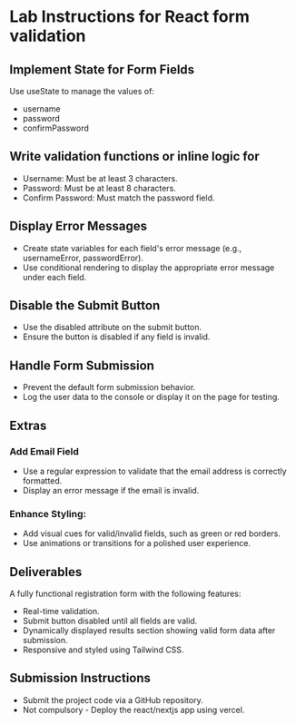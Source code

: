 # Lab Instructions for React form validation

## Implement State for Form Fields

Use useState to manage the values of:

- username
- password
- confirmPassword

## Write validation functions or inline logic for

- Username: Must be at least 3 characters.
- Password: Must be at least 8 characters.
- Confirm Password: Must match the password field.

## Display Error Messages

- Create state variables for each field's error message (e.g., usernameError, passwordError).
- Use conditional rendering to display the appropriate error message under each field.

## Disable the Submit Button

- Use the disabled attribute on the submit button.
- Ensure the button is disabled if any field is invalid.

## Handle Form Submission

- Prevent the default form submission behavior.
- Log the user data to the console or display it on the page for testing.

## Extras

### Add Email Field

- Use a regular expression to validate that the email address is correctly formatted.
- Display an error message if the email is invalid.

### Enhance Styling:

- Add visual cues for valid/invalid fields, such as green or red borders.
- Use animations or transitions for a polished user experience.

## Deliverables

A fully functional registration form with the following features:

- Real-time validation.
- Submit button disabled until all fields are valid.
- Dynamically displayed results section showing valid form data after submission.
- Responsive and styled using Tailwind CSS.

## Submission Instructions

- Submit the project code via a GitHub repository.
- Not compulsory - Deploy the react/nextjs app using vercel.
